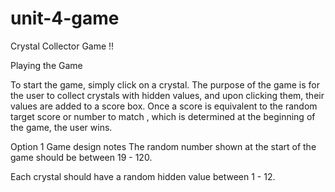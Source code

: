 # unit-4-game
Crystal Collector Game !!

Playing the Game


To start the game, simply click on a crystal.
The purpose of the game is for the user to collect crystals with hidden values, and upon clicking them, their values are added to a score box. Once a score is equivalent to the random target score or number to match , which is determined at the beginning of the game, the user wins.

Option 1 Game design notes
The random number shown at the start of the game should be between 19 - 120.

Each crystal should have a random hidden value between 1 - 12.
